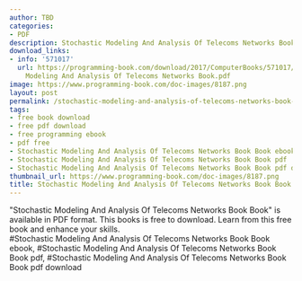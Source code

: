 ```yaml
---
author: TBD
categories:
- PDF
description: Stochastic Modeling And Analysis Of Telecoms Networks Book Book
download_links:
- info: '571017'
  url: https://programming-book.com/download/2017/ComputerBooks/571017/Stochastic
    Modeling And Analysis Of Telecoms Networks Book.pdf
image: https://www.programming-book.com/doc-images/8187.png
layout: post
permalink: /stochastic-modeling-and-analysis-of-telecoms-networks-book-book.html
tags:
- free book download
- free pdf download
- free programming ebook
- pdf free
- Stochastic Modeling And Analysis Of Telecoms Networks Book Book ebook
- Stochastic Modeling And Analysis Of Telecoms Networks Book Book pdf
- Stochastic Modeling And Analysis Of Telecoms Networks Book Book pdf download
thumbnail_url: https://www.programming-book.com/doc-images/8187.png
title: Stochastic Modeling And Analysis Of Telecoms Networks Book Book
---
```


 
<div class="item-desc text-justify">
  "Stochastic Modeling And Analysis Of Telecoms Networks Book Book" is available in PDF format. This books is free to download. Learn from this free book and enhance your skills.
  <br>
  #Stochastic Modeling And Analysis Of Telecoms Networks Book Book ebook, #Stochastic Modeling And Analysis Of Telecoms Networks Book Book pdf, #Stochastic Modeling And Analysis Of Telecoms Networks Book Book pdf download
</div>